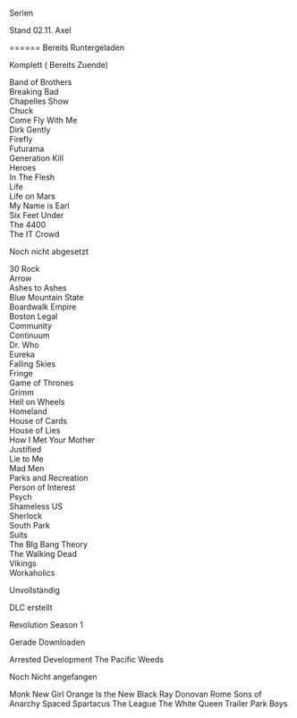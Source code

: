 Serien

Stand 02.11.  Axel

======
Bereits Runtergeladen

Komplett ( Bereits Zuende)


Band of Brothers                                                                                    
Breaking Bad                                                                            
Chapelles Show                                                                                
Chuck                                                                                               
Come Fly With Me                                                                              
Dirk Gently                                                                                 
Firefly                                                                                          
Futurama                                                                                                           
Generation Kill                                                                            
Heroes                                                                                 
In The Flesh                                                                            
Life                                                                                
Life on Mars                                                            
My Name is Earl                                                                        
Six Feet Under                                                                                 
The 4400                                                                                     
The IT Crowd                                                                        


Noch nicht abgesetzt

30 Rock                                               
Arrow                                              
Ashes to Ashes                                                           
Blue Mountain State                                              
Boardwalk Empire                                                                  
Boston Legal                                                             
Community                                                           
Continuum                                                       
Dr. Who                                                        
Eureka                                                              
Falling Skies	                                                    
Fringe                                                                             
Game of Thrones                                                                            
Grimm                                                                             
Hell on Wheels                                                                           
Homeland                                                                        
House of Cards                                                                                
House of Lies                                                                                
How I Met Your Mother                                                                       
Justified                                                                                    
Lie to Me                                                                                   
Mad Men                                                                                                
Parks and Recreation                                                                                 
Person of Interest                                                                          
Psych                                                                                          
Shameless US                                                                             
Sherlock                                                                                    
South Park                                                                             
Suits                                                                                      
The BIg Bang Theory                                                                         
The Walking Dead                                                                       
Vikings                                                                                
Workaholics                                                                                   

Unvollständig


DLC erstellt

Revolution Season 1


Gerade Downloaden

Arrested Development
The Pacific
Weeds


Noch Nicht angefangen

Monk
New Girl
Orange Is the New Black
Ray Donovan
Rome
Sons of Anarchy
Spaced
Spartacus
The League
The White Queen
Trailer Park Boys


